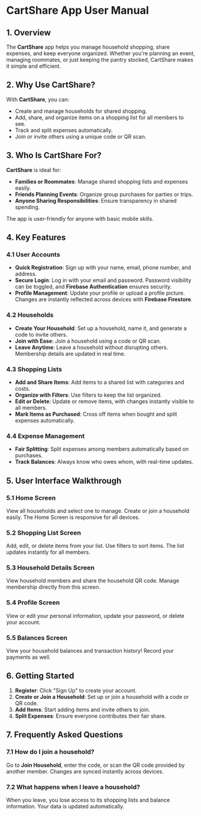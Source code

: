 
# CartShare App User Manual

## 1. Overview
The **CartShare** app helps you manage household shopping, share expenses, and keep everyone organized. Whether you're planning an event, managing roommates, or just keeping the pantry stocked, CartShare makes it simple and efficient.

## 2. Why Use CartShare?
With **CartShare**, you can:

- Create and manage households for shared shopping.
- Add, share, and organize items on a shopping list for all members to see.
- Track and split expenses automatically.
- Join or invite others using a unique code or QR scan.


## 3. Who Is CartShare For?
**CartShare** is ideal for:

- **Families or Roommates**: Manage shared shopping lists and expenses easily.
- **Friends Planning Events**: Organize group purchases for parties or trips.
- **Anyone Sharing Responsibilities**: Ensure transparency in shared spending.

The app is user-friendly for anyone with basic mobile skills.

## 4. Key Features

### 4.1 User Accounts
- **Quick Registration**: Sign up with your name, email, phone number, and address.
- **Secure Login**: Log in with your email and password. Password visibility can be toggled, and **Firebase Authentication** ensures security.
- **Profile Management**: Update your profile or upload a profile picture. Changes are instantly reflected across devices with **Firebase Firestore**.

### 4.2 Households
- **Create Your Household**: Set up a household, name it, and generate a code to invite others.
- **Join with Ease**: Join a household using a code or QR scan.
- **Leave Anytime**: Leave a household without disrupting others. Membership details are updated in real time.

### 4.3 Shopping Lists
- **Add and Share Items**: Add items to a shared list with categories and costs.
- **Organize with Filters**: Use filters to keep the list organized.
- **Edit or Delete**: Update or remove items, with changes instantly visible to all members.
- **Mark Items as Purchased**: Cross off items when bought and split expenses automatically.

### 4.4 Expense Management
- **Fair Splitting**: Split expenses among members automatically based on purchases.
- **Track Balances**: Always know who owes whom, with real-time updates.

## 5. User Interface Walkthrough

### 5.1 Home Screen
View all households and select one to manage. Create or join a household easily. The Home Screen is responsive for all devices.

### 5.2 Shopping List Screen
Add, edit, or delete items from your list. Use filters to sort items. The list updates instantly for all members.

### 5.3 Household Details Screen
View household members and share the household QR code. Manage membership directly from this screen.

### 5.4 Profile Screen
View or edit your personal information, update your password, or delete your account. 

### 5.5 Balances Screen
View your household balances and transaction history! Record your payments as well.

## 6. Getting Started
1. **Register**: Click "Sign Up" to create your account.
2. **Create or Join a Household**: Set up or join a household with a code or QR code.
3. **Add Items**: Start adding items and invite others to join.
4. **Split Expenses**: Ensure everyone contributes their fair share.

## 7. Frequently Asked Questions

### 7.1 How do I join a household?
Go to **Join Household**, enter the code, or scan the QR code provided by another member. Changes are synced instantly across devices.

### 7.2 What happens when I leave a household?
When you leave, you lose access to its shopping lists and balance information. Your data is updated automatically.


